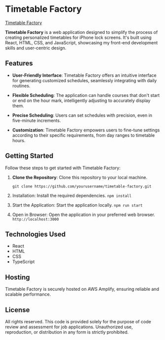 # Timetable Factory

[Timetable Factory](https://www.thetimetablefactory.com/)

**Timetable Factory** is a web application designed to simplify the process of creating personalized timetables for iPhone lock screens. It's built using React, HTML, CSS, and JavaScript, showcasing my front-end development skills and user-centric design.

## Features

- **User-Friendly Interface**: Timetable Factory offers an intuitive interface for generating customized schedules, seamlessly integrating with daily routines.

- **Flexible Scheduling**: The application can handle courses that don't start or end on the hour mark, intelligently adjusting to accurately display them.

- **Precise Scheduling**: Users can set schedules with precision, even in five-minute increments.

- **Customization**: Timetable Factory empowers users to fine-tune settings according to their specific requirements, from day ranges to timetable hours.

## Getting Started

Follow these steps to get started with Timetable Factory:

1. **Clone the Repository**: Clone this repository to your local machine.

   ```git clone https://github.com/yourusername/timetable-factory.git```

2. Installation: Install the required dependencies.
    ```npm install```
3. Start the Application: Start the application locally.
    ```npm run start```
4. Open in Browser: Open the application in your preferred web browser.
    ```http://localhost:3000```

## Technologies Used
* React
* HTML
* CSS
* TypeScript

## Hosting
Timetable Factory is securely hosted on AWS Amplify, ensuring reliable and scalable performance.

## License
All rights reserved. This code is provided solely for the purpose of code review and assessment for job applications. Unauthorized use, reproduction, or distribution in any form is strictly prohibited.
